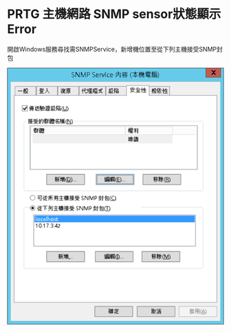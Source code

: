 # PRTG 主機網路 SNMP sensor狀態顯示Error

開啟Windows服務尋找需SNMPService，新增機位置至從下列主機接受SNMP封包

![](../.gitbook/assets/prtgsnmpsettings%20%281%29.png)

